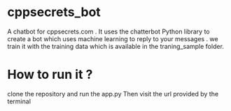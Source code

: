 # cppsecrets_bot
A chatbot for cppsecrets.com . It uses the chatterbot Python library to create a bot which uses machine learning to reply to your messages . we train it with the training data which is available in the traning_sample folder.

# How to run it ?

clone the repository and run the app.py
Then visit the url provided by the terminal
